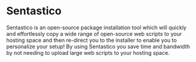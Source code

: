 Sentastico
==========

Sentastico is an open-source package installation tool which will quickly and effortlessly copy a wide range of open-source web scripts to your hosting space and then re-direct you to the installer to enable you to personalize your setup! By using Sentastico you save time and bandwidth by not needing to upload large web scripts to your hosting space. 
